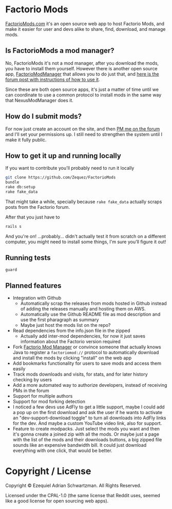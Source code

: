 # Factorio Mods

[FactorioMods.com](http://factoriomods.com) it's an open
source web app to host Factorio Mods, and make it easier for user and devs alike
to share, find, download, and manage mods.

## Is FactorioMods a mod manager?

No, FactorioMods it's not a mod manager, after you download the mods, you have to install them
yourself. However there is another open source app, [FactorioModManager](https://github.com/narrowtux/FactorioModManager) that
allows you to do just that, and [here is the forum post with instructions of how to use it](http://www.factorioforums.com/forum/viewtopic.php?f=69&t=13327).

Since these are both open source apps, it's just a matter of time until
we can coordinate to use a common protocol to install mods in the same way
that NexusModManager does it.

## How do I submit mods?

For now just create an account on the site, and then [PM me on the forum](http://www.factorioforums.com/forum/ucp.php?i=pm&mode=compose&u=1553) and I'll set your permissions up. I still need to strengthen the system until I make it
fully public.

## How to get it up and running locally

If you want to contribute you'll probably need to run it locally

```bash
git clone https://github.com/Zequez/FactorioMods
bundle
rake db:setup
rake fake_data
```

That might take a while, specially because `rake fake_data` actually scraps posts from the Factorio forum.

After that you just have to

```bash
rails s
```

And you're on! ...probably... didn't actually test it from scratch on a different
computer, you might need to install some things, I'm sure you'll figure it out!

## Running tests

```bash
guard
```

## Planned features

- Integration with Github
  - Automatically scrap the releases from mods hosted in Github instead
    of adding the releases manually and hosting them on AWS.
  - Automatically use the Github README file as mod description and
    use the first pharagraph as summary
  - Maybe just host the mods list on the repo?
- Read dependencies from the info.json file in the zipped
  - Actually add inter-mod dependencies, for now it just saves information about the Factorio version required
- Fork [Factorio Mod Manager](https://github.com/narrowtux/FactorioModManager/) or convince someone
  that actually knows Java to register a `factoriomod://` protocol to automatically download and
  install the mods by clicking "install" on the web app
- Add bookmarks functionality for users to save mods and access them easily
- Track mods downloads and visits, for stats, and for later history checking by users
- Add a more automated way to authorize developers, instead of receiving PMs in the forum
- Support for multiple authors
- Support for mod forking detection
- I noticed a few devs use AdFly to get a little support,
  maybe I could add a pop up on the first download and ask the user if he wants
  to activate an "dev-support-download toggle" to turn all downloads into AdFly links
  for the dev. And maybe a custom YouTube video link, also for support.
- Feature to create modpacks. Just select the mods you want and then it's
  gonna create a joined zip with all the mods. Or maybe just a page with the list of the mods
  and their downloads buttons, a big zipped file sounds like an expensive bandwidth bill. It could just
  download everything with one click, that would be better.

# Copyright / License

Copyright © Ezequiel Adrian Schwartzman. All Rights Reserved.

Licensed under the CPAL-1.0 (the same license that Reddit uses, seemed like a good license for open sourcing web apps).